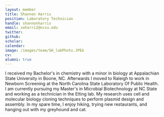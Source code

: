 ```yaml
---
layout: member
title: Shannon Harris
position: Laboratory Technician
handle: shannonharris
email: soharri2@ncsu.edu
twitter:
github:
scholar:
calendar:
image: /images/team/SH_labPhoto.JPEG
cv:
alumni: true
---
```


I received my Bachelor's in chemistry with a minor in biology at Appalachian State University in Boone, NC. Afterwards I moved to Raleigh to work in Newborn Screening at the North Carolina State Laboratory Of Public Health. I am currently pursuing my Master's in Microbial Biotechnology at NC State and working as a technician in the Elting lab. My research uses cell and molecular biology cloning techniques to perform plasmid design and assembly. In my spare time, I enjoy hiking, trying new restaurants, and hanging out with my greyhound and cat. 

